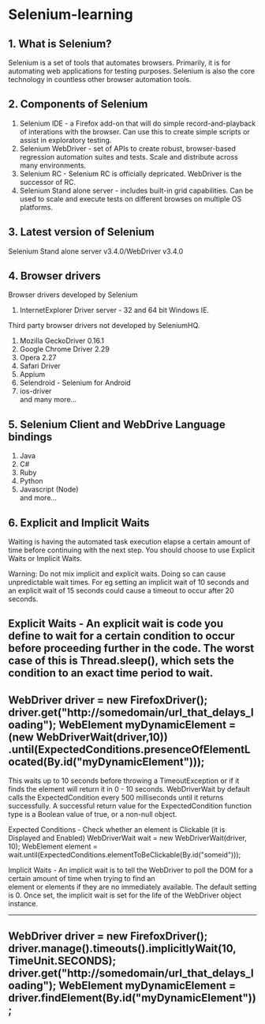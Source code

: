 # Selenium-learning

## 1. What is Selenium? 
Selenium is a set of tools that automates browsers. Primarily, it is for automating web applications for testing purposes. Selenium is also the core technology in countless other browser automation tools. 

## 2. Components of Selenium 
1. Selenium IDE - a Firefox add-on that will do simple record-and-playback of interations with the browser. Can use this to create simple scripts or assist in exploratory testing.
2. Selenium WebDriver - set of APIs to create robust, browser-based regression automation suites and tests. Scale and distribute           across many environments. 
3. Selenium RC - Selenium RC is officially depricated. WebDriver is the successor of RC. 
4. Selenium Stand alone server - includes built-in grid capabilities. Can be used to scale and execute tests on different browses on       multiple OS platforms. 

## 3. Latest version of Selenium 
Selenium Stand alone server v3.4.0/WebDriver v3.4.0 

## 4. Browser drivers 
Browser drivers developed by Selenium 
1. InternetExplorer Driver server - 32 and 64 bit Windows IE. 

Third party browser drivers not developed by SeleniumHQ. 
1. Mozilla GeckoDriver 0.16.1
2. Google Chrome Driver 2.29 
3. Opera 2.27 
4. Safari Driver 
5. Appium 
6. Selendroid - Selenium for Android 
7. ios-driver 
<br/>and many more... 

## 5. Selenium Client and WebDrive Language bindings 
1. Java 
2. C# 
3. Ruby
4. Python
5. Javascript (Node)
<br/>and more...

## 6. Explicit and Implicit Waits 
Waiting is having the automated task execution elapse a certain amount of time before continuing with the next step. You should choose
to use Explicit Waits or Implicit Waits. 

Warning: Do not mix implicit and explicit waits. Doing so can cause unpredictable wait times. For eg setting an implicit wait of 10 seconds and an explicit wait of 15 seconds could cause a timeout to occur after 20 seconds. 

Explicit Waits - An explicit wait is code you define to wait for a certain condition to occur before proceeding further in the code. 
The worst case of this is Thread.sleep(), which sets the condition to an exact time period to wait.
---------------------------------------------------------------------------------------------------
WebDriver driver = new FirefoxDriver();
driver.get("http://somedomain/url_that_delays_loading");
WebElement myDynamicElement = (new WebDriverWait(driver,10))
.until(ExpectedConditions.presenceOfElementLocated(By.id("myDynamicElement")));
----------------------------------------------------------------------------------------------------
    
This waits up to 10 seconds before throwing a TimeoutException or if it finds the element will return it in 0 - 10 seconds.             WebDriverWait by default calls the ExpectedCondition every 500 milliseconds until it returns successfully. A successful return value    for the ExpectedCondition function type is a Boolean value of true, or a non-null object.

Expected Conditions - Check whether an element is Clickable (it is Displayed and Enabled)
WebDriverWait wait = new WebDriverWait(driver, 10);
WebElement element = wait.until(ExpectedConditions.elementToBeClickable(By.id("someid")));

Implicit Waits - An implicit wait is to tell the WebDriver to poll the DOM for a certain amount of time when trying to find an      
element or elements if they are no immediately available. The default setting is 0. Once set, the implicit wait is set for the life
of the WebDriver object instance. 

-----------------------------------------------------------------------------------------------------
WebDriver driver = new FirefoxDriver();
driver.manage().timeouts().implicitlyWait(10, TimeUnit.SECONDS);
driver.get("http://somedomain/url_that_delays_loading");
WebElement myDynamicElement = driver.findElement(By.id("myDynamicElement"));
------------------------------------------------------------------------------------------------------


    
